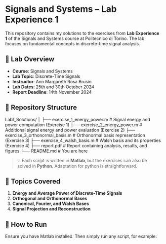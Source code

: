 # Signals and Systems – Lab Experience 1

This repository contains my solutions to the exercises from **Lab Experience 1** of the Signals and Systems course at Politecnico di Torino. The lab focuses on fundamental concepts in discrete-time signal analysis.

## 🧪 Lab Overview

- **Course**: Signals and Systems
- **Lab Topic**: Discrete-Time Signals
- **Instructor**: Ann Margareth Rosa Brusin
- **Lab Dates**: 25th and 30th October 2024
- **Report Deadline**: 14th November 2024

## 📂 Repository Structure

Lab1_Solutions/ │ ├── exercise_1_energy_power.m # Signal energy and power computation (Exercise 1) ├── exercise_2_energy_power.m # Additional signal energy and power evaluation (Exercise 2) ├── exercise_3_orthonormal_basis.m # Orthonormal basis representation (Exercise 3) ├── exercise_4_walsh_basis.m # Walsh basis and its properties (Exercise 4) ├── report.pdf # Report containing analysis, results, and figures └── README.md # You are here


> 💡 Each script is written in **Matlab**, but the exercises can also be solved in **Python**. Adaptation for python is straightforward.

## 🧠 Topics Covered

1. **Energy and Average Power of Discrete-Time Signals**
2. **Orthogonal and Orthonormal Bases**
3. **Canonical, Fourier, and Walsh Bases**
4. **Signal Projection and Reconstruction**

## 🔧 How to Run

Ensure you have Matlab installed. Then simply run any script, for example:


